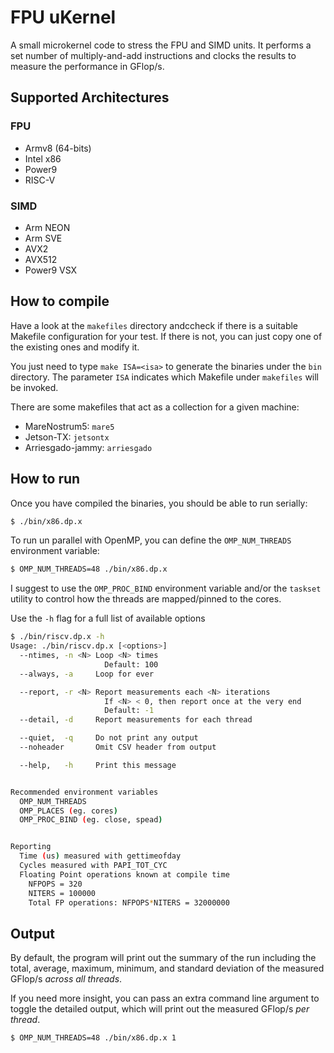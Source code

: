 # FPU uKernel
A small microkernel code to stress the FPU and SIMD units. It performs a set number of multiply-and-add instructions and clocks the results to measure the performance in GFlop/s.

## Supported Architectures

### FPU
* Armv8 (64-bits)
* Intel x86
* Power9
* RISC-V

### SIMD
* Arm NEON
* Arm SVE
* AVX2
* AVX512
* Power9 VSX

## How to compile
Have a look at the `makefiles` directory andccheck if there is a suitable Makefile configuration for your test. If there is not, you can just copy one of the existing ones and modify it.

You just need to type `make ISA=<isa>` to generate the binaries under the `bin` directory. The parameter `ISA` indicates which Makefile under `makefiles` will be invoked.

There are some makefiles that act as a collection for a given machine:
* MareNostrum5: `mare5`
* Jetson-TX: `jetsontx`
* Arriesgado-jammy: `arriesgado`

## How to run
Once you have compiled the binaries, you should be able to run serially:
```bash
$ ./bin/x86.dp.x
```

To run un parallel with OpenMP, you can define the `OMP_NUM_THREADS` environment variable:
```bash
$ OMP_NUM_THREADS=48 ./bin/x86.dp.x
```

I suggest to use the `OMP_PROC_BIND` environment variable and/or the `taskset` utility to control how the threads are mapped/pinned to the cores.

Use the `-h` flag for a full list of available options
```bash
$ ./bin/riscv.dp.x -h
Usage: ./bin/riscv.dp.x [<options>]
  --ntimes, -n <N> Loop <N> times
                     Default: 100
  --always, -a     Loop for ever

  --report, -r <N> Report measurements each <N> iterations
                     If <N> < 0, then report once at the very end
                     Default: -1
  --detail, -d     Report measurements for each thread

  --quiet,  -q     Do not print any output
  --noheader       Omit CSV header from output

  --help,   -h     Print this message


Recommended environment variables
  OMP_NUM_THREADS
  OMP_PLACES (eg. cores)
  OMP_PROC_BIND (eg. close, spead)


Reporting
  Time (us) measured with gettimeofday
  Cycles measured with PAPI_TOT_CYC
  Floating Point operations known at compile time
    NFPOPS = 320
    NITERS = 100000
    Total FP operations: NFPOPS*NITERS = 32000000
```

## Output
By default, the program will print out the summary of the run including the total, average, maximum, minimum, and standard deviation of the measured GFlop/s *across all threads*.

If you need more insight, you can pass an extra command line argument to toggle the detailed output, which will print out the measured GFlop/s *per thread*.
```bash
$ OMP_NUM_THREADS=48 ./bin/x86.dp.x 1
```
